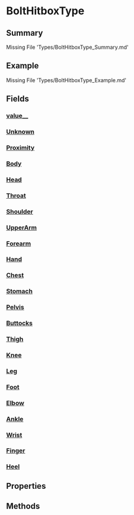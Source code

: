 # BoltHitboxType
## Summary
Missing File 'Types/BoltHitboxType_Summary.md'
## Example
Missing File 'Types/BoltHitboxType_Example.md'
## Fields
### [value__](Types/BoltHitboxType/F/value__.md)
### [Unknown](Types/BoltHitboxType/F/Unknown.md)
### [Proximity](Types/BoltHitboxType/F/Proximity.md)
### [Body](Types/BoltHitboxType/F/Body.md)
### [Head](Types/BoltHitboxType/F/Head.md)
### [Throat](Types/BoltHitboxType/F/Throat.md)
### [Shoulder](Types/BoltHitboxType/F/Shoulder.md)
### [UpperArm](Types/BoltHitboxType/F/UpperArm.md)
### [Forearm](Types/BoltHitboxType/F/Forearm.md)
### [Hand](Types/BoltHitboxType/F/Hand.md)
### [Chest](Types/BoltHitboxType/F/Chest.md)
### [Stomach](Types/BoltHitboxType/F/Stomach.md)
### [Pelvis](Types/BoltHitboxType/F/Pelvis.md)
### [Buttocks](Types/BoltHitboxType/F/Buttocks.md)
### [Thigh](Types/BoltHitboxType/F/Thigh.md)
### [Knee](Types/BoltHitboxType/F/Knee.md)
### [Leg](Types/BoltHitboxType/F/Leg.md)
### [Foot](Types/BoltHitboxType/F/Foot.md)
### [Elbow](Types/BoltHitboxType/F/Elbow.md)
### [Ankle](Types/BoltHitboxType/F/Ankle.md)
### [Wrist](Types/BoltHitboxType/F/Wrist.md)
### [Finger](Types/BoltHitboxType/F/Finger.md)
### [Heel](Types/BoltHitboxType/F/Heel.md)
## Properties
## Methods
